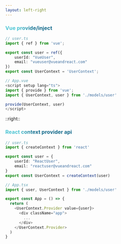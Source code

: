 ```yaml
---
layout: left-right
---
```


### Vue provide/inject

```ts {1-8}
// user.ts
import { ref } from 'vue';

export const user = ref({
    userId: "VueUser",
    email: "vueuser@vueandreact.com"
})
export const UserContext = 'UserContext';

// App.vue
<script setup lang="ts">
import { provide } from 'vue';
import { UserContext, user } from './models/user'

provide(UserContext, user)
</script>
```

::right::

### React context provider api

```ts {1-8}
// user.ts
import { createContext } from 'react'

export const user = {
    userId: "ReactUser",
    email: "reactuser@vueandreact.com"
}
export const UserContext = createContext(user)

// App.tsx
import { user, UserContext } from './models/user'

export const App = () => {
  return (
    <UserContext.Provider value={user}>
      <div className="app">
        ...
      </div>
    </UserContext.Provider>
  )
}
```

<style>
h3 {
  background-color: #2B90B6;
  background-image: linear-gradient(45deg, #4EC5D4 10%, #146b8c 20%);
  background-size: 100%;
  -webkit-background-clip: text;
  -moz-background-clip: text;
  -webkit-text-fill-color: transparent; 
  -moz-text-fill-color: transparent;
}
</style>
